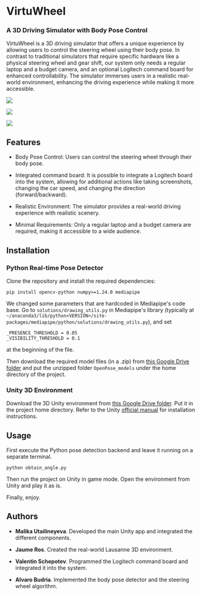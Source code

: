 # VirtuWheel
### A 3D Driving Simulator with Body Pose Control


VirtuWheel is a 3D driving simulator that offers a unique experience by allowing users to control the steering wheel using their body pose. In contrast to traditional simulators that require specific hardware like a physical steering wheel and gear shift, our system only needs a regular laptop and a budget camera, and an optional Logitech command board for enhanced controllability. The simulator immerses users in a realistic real-world environment, enhancing the driving experience while making it more accessible.

![](./assets/img.png)

![](./assets/demo2.gif)

![](./assets/demo.gif)


## Features
* Body Pose Control: Users can control the steering wheel through their body pose.

* Integrated command board: It is possible to integrate a Logitech board into the system, allowing for additional actions like taking screenshots, changing the car speed, and changing the direction (forward/backward).

* Realistic Environment: The simulator provides a real-world driving experience with realistic scenery.

* Minimal Requirements: Only a regular laptop and a budget camera are required, making it accessible to a wide audience.


## Installation


### Python Real-time Pose Detector
Clone the repository and install the required dependencies:

`pip install opencv-python numpy>=1.24.0 mediapipe`

We changed some parameters that are hardcoded in Mediapipe's code base. Go to `solutions/drawing_utils.py` in Mediapipe's library (typically at `~/anaconda3/lib/python<VERSION>/site-packages/mediapipe/python/solutions/drawing_utils.py`), and set

```
_PRESENCE_THRESHOLD = 0.05
_VISIBILITY_THRESHOLD = 0.1
```

at the beginning of the file.

Then download the required model files (in a .zip) from [this Google Drive folder](https://drive.google.com/drive/folders/1USEdy_7uvwO4PIqsQJq8kT0sX4H4f7nn) and put the unzipped folder `OpenPose_models` under the home directory of the project.


### Unity 3D Environment

Download the 3D Unity environment from [this Google Drive folder](https://drive.google.com/drive/folders/1K-5VAzCNx5bGB1IafuC4UzgDrgbZ6NQs?usp=drive_link). Put it in the project home directory.
Refer to the Unity [official manual](https://docs.unity3d.com/Manual/) for installation instructions.


## Usage

First execute the Python pose detection backend and leave it running on a separate terminal.

`python obtain_angle.py`

Then run the project on Unity in game mode. Open the environment from Unity and play it as is.

Finally, enjoy.



## Authors

- **Malika Utailineyeva**. Developed the main Unity app and integrated the different components.

- **Jaume Ros**. Created the real-world Lausanne 3D environment.

- **Valentin Schepotev**. Programmed the Logitech command board and integrated it into the system.

- **Alvaro Budria**. Implemented the body pose detector and the steering wheel algorithm.
